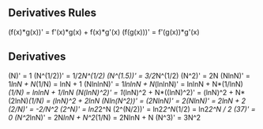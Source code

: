 ## Derivatives Rules
(f(x)*g(x))' = f'(x)*g(x) + f(x)*g'(x)
(f(g(x)))' = f'(g(x))*g'(x)
## Derivatives
(N)' = 1
(N^(1/2))' = 1/2*N^(1/2)
(N^(1.5))' = 3/2*N^(1/2)
(N^2)' = 2N
(NlnN)' = 1*lnN + N*(1/N) = lnN + 1
(NlnlnN)' = 1*lnlnN + N*(lnlnN)' = lnlnN + N*(1/lnN)*(1/N) = lnlnN + 1/lnN
(N(lnN)^2)' = 1*(lnN)^2 + N*((lnN)^2)' = (lnN)^2 + N*(2lnN)*(1/N) = (lnN)^2 + 2lnN
(Nln(N^2))' = (2NlnN)' = 2(NlnN)' = 2lnN + 2
(2/N)' = -2/N^2
(2^N)' = ln2*2^N
(2^(N/2))' = ln2*2^N*(1/2) = ln2*2^N / 2
(37)' = 0
(N^2*lnN)' = 2N*lnN + N^2*(1/N) = 2NlnN + N
(N^3)' = 3N^2
